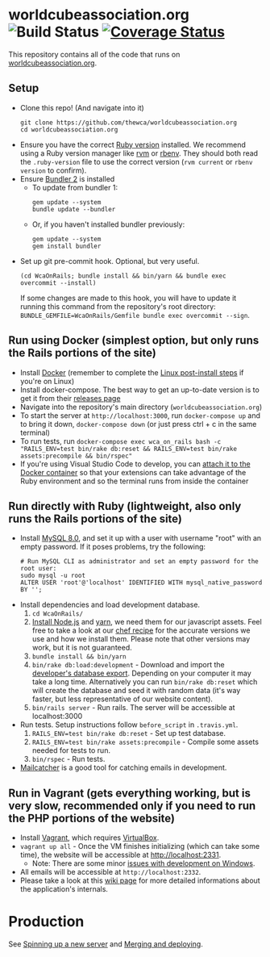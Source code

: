 # worldcubeassociation.org ![Build Status](https://github.com/thewca/worldcubeassociation.org/actions/workflows/ruby.yml/badge.svg?event=push) [![Coverage Status](https://coveralls.io/repos/github/thewca/worldcubeassociation.org/badge.svg?branch=master)](https://coveralls.io/github/thewca/worldcubeassociation.org?branch=master)

This repository contains all of the code that runs on [worldcubeassociation.org](https://www.worldcubeassociation.org/).

## Setup

- Clone this repo! (And navigate into it)
  ```
  git clone https://github.com/thewca/worldcubeassociation.org
  cd worldcubeassociation.org
  ```
- Ensure you have the correct [Ruby version](./.ruby-version) installed. We recommend using a Ruby version manager like [rvm](https://rvm.io/rvm/install) or [rbenv](https://github.com/rbenv/rbenv). They should both read the `.ruby-version` file to use the correct version (`rvm current` or `rbenv version` to confirm).
- Ensure [Bundler 2](https://bundler.io/v2.0/guides/bundler_2_upgrade.html) is installed
  - To update from bundler 1:
    ```
    gem update --system
    bundle update --bundler
    ```
  - Or, if you haven't installed bundler previously:
    ```
    gem update --system
    gem install bundler
    ```
- Set up git pre-commit hook. Optional, but very useful.
  ```shell
  (cd WcaOnRails; bundle install && bin/yarn && bundle exec overcommit --install)
  ```
  If some changes are made to this hook, you will have to update it running this command from the repository's root directory: `BUNDLE_GEMFILE=WcaOnRails/Gemfile bundle exec overcommit --sign`.

## Run using Docker (simplest option, but only runs the Rails portions of the site)

- Install [Docker](https://docs.docker.com/get-docker/) (remember to complete the [Linux post-install steps](https://docs.docker.com/engine/install/linux-postinstall/) if you're on Linux)
- Install docker-compose. The best way to get an up-to-date version is to get it from their [releases page](https://github.com/docker/compose/releases)
- Navigate into the repository's main directory (`worldcubeassociation.org`)
- To start the server at `http://localhost:3000`, run `docker-compose up` and to bring it down, `docker-compose down` (or just press ctrl + c in the same terminal)
- To run tests, run `docker-compose exec wca_on_rails bash -c "RAILS_ENV=test bin/rake db:reset && RAILS_ENV=test bin/rake assets:precompile && bin/rspec"`
- If you're using Visual Studio Code to develop, you can [attach it to the Docker container](https://code.visualstudio.com/docs/remote/containers) so that your extensions can take advantage of the Ruby environment and so the terminal runs from inside the container

## Run directly with Ruby (lightweight, also only runs the Rails portions of the site)

- Install [MySQL 8.0](https://dev.mysql.com/doc/refman/8.0/en/linux-installation.html), and set it up with a user with username "root" with an empty password.
  If it poses problems, try the following:
  ```shell
  # Run MySQL CLI as administrator and set an empty password for the root user:
  sudo mysql -u root
  ALTER USER 'root'@'localhost' IDENTIFIED WITH mysql_native_password BY '';
  ```
- Install dependencies and load development database.
  1. `cd WcaOnRails/`
  2. [Install Node.js](https://nodejs.org/en/) and [yarn](https://yarnpkg.com/en/docs/install), we need them for our javascript assets.
  Feel free to take a look at our [chef recipe](https://github.com/thewca/worldcubeassociation.org/blob/master/chef/site-cookbooks/wca/recipes/default.rb#L6-L23)
  for the accurate versions we use and how we install them.
  Please note that other versions may work, but it is not guaranteed.
  3. `bundle install && bin/yarn`
  4. `bin/rake db:load:development` - Download and import the [developer's database export](https://github.com/thewca/worldcubeassociation.org/wiki/Developer-database-export). Depending on your computer it may take a long time. Alternatively you can run `bin/rake db:reset` which will create the database and seed it with random data (it's way faster, but less representative of our website content).
  5. `bin/rails server` - Run rails. The server will be accessible at localhost:3000
- Run tests. Setup instructions follow `before_script` in `.travis.yml`.
  1. `RAILS_ENV=test bin/rake db:reset` - Set up test database.
  2. `RAILS_ENV=test bin/rake assets:precompile` - Compile some assets needed for tests to run.
  3. `bin/rspec` - Run tests.
- [Mailcatcher](http://mailcatcher.me/) is a good tool for catching emails in development.

## Run in Vagrant (gets everything working, but is very slow, recommended only if you need to run the PHP portions of the website)

- Install [Vagrant](https://www.vagrantup.com/), which requires
  [VirtualBox](https://www.virtualbox.org/).
- `vagrant up all` - Once the VM finishes initializing (which can take some time),
  the website will be accessible at [http://localhost:2331](http://localhost:2331).
  - Note: There are some minor [issues with development on Windows](https://github.com/thewca/worldcubeassociation.org/issues/393).
- All emails will be accessible at `http://localhost:2332`.
- Please take a look at this [wiki page](https://github.com/thewca/worldcubeassociation.org/wiki/Misc.-important-commands-to-know) for more detailed informations about the application's internals.

# Production

See [Spinning up a new server](https://github.com/thewca/worldcubeassociation.org/wiki/Spinning-up-a-new-server) and
[Merging and deploying](https://github.com/thewca/worldcubeassociation.org/wiki/Merging-and-deploying).
